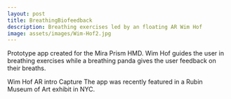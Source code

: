 ```yaml
---
layout: post
title: BreathingBiofeedback
description: Breathing exercises led by an floating AR Wim Hof
image: assets/images/Wim-Hof2.jpg
---
```


Prototype app created for the Mira Prism HMD. Wim Hof guides the user in breathing exercises while a breathing panda gives the user feedback on their breaths.

 Wim Hof AR intro Capture
The app was recently featured in a Rubin Museum of Art exhibit in NYC.
